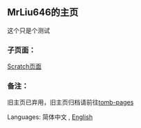 <script type="text/javascript">
var host = window.location.host;
if (host=="mirrors-zhs141.vercel.app") 
{ 
    window.location.replace("https://zhs141.vercel.app");
}
</script>

## MrLiu646的主页
  
这个只是个测试  

### 子页面：
[Scratch页面](sc/)  

### 备注：
旧主页已弃用，旧主页归档请前往[tomb-pages](tomb-pages/)  

Languages: 简体中文 , [English](index.md)
